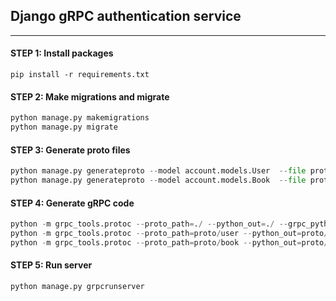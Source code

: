 ## Django gRPC authentication service
___

#### STEP 1: Install packages
```pip install -r requirements.txt```
#### STEP 2: Make migrations and migrate
```python
python manage.py makemigrations
python manage.py migrate
```
#### STEP 3: Generate proto files
```python 
python manage.py generateproto --model account.models.User  --file proto/user/user.proto
python manage.py generateproto --model account.models.Book  --file proto/book/book.proto
```

#### STEP 4: Generate gRPC code
```python 
python -m grpc_tools.protoc --proto_path=./ --python_out=./ --grpc_python_out=./ proto/auth.proto
python -m grpc_tools.protoc --proto_path=proto/user --python_out=proto/user --grpc_python_out=proto/user proto/user/user.proto
python -m grpc_tools.protoc --proto_path=proto/book --python_out=proto/book --grpc_python_out=proto/book proto/book/book.proto
```

#### STEP 5: Run server
```python
python manage.py grpcrunserver
```
